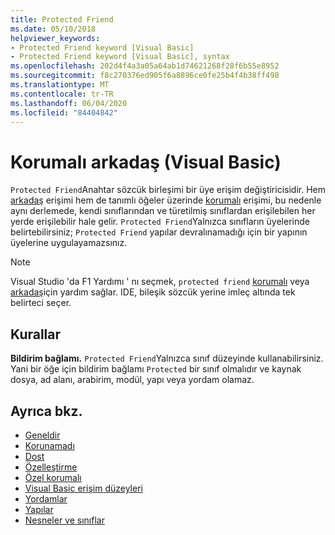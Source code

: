 ```yaml
---
title: Protected Friend
ms.date: 05/10/2018
helpviewer_keywords:
- Protected Friend keyword [Visual Basic]
- Protected Friend keyword [Visual Basic], syntax
ms.openlocfilehash: 202d4f4a3a05a64ab1d74621268f28f6b55e8952
ms.sourcegitcommit: f8c270376ed905f6a8896ce0fe25b4f4b38ff498
ms.translationtype: MT
ms.contentlocale: tr-TR
ms.lasthandoff: 06/04/2020
ms.locfileid: "84404842"
---
```

# <a name="protected-friend-visual-basic"></a>Korumalı arkadaş (Visual Basic)

`Protected Friend`Anahtar sözcük birleşimi bir üye erişim değiştiricisidir. Hem [arkadaş](friend.md) erişimi hem de tanımlı öğeler üzerinde [korumalı](protected.md) erişimi, bu nedenle aynı derlemede, kendi sınıflarından ve türetilmiş sınıflardan erişilebilen her yerde erişilebilir hale gelir. `Protected Friend`Yalnızca sınıfların üyelerinde belirtebilirsiniz; `Protected Friend` yapılar devralınamadığı için bir yapının üyelerine uygulayamazsınız.

> [!NOTE]
> Visual Studio 'da F1 Yardımı ' nı seçmek, `protected friend` [korumalı](protected.md) veya [arkadaş](friend.md)için yardım sağlar. IDE, bileşik sözcük yerine imleç altında tek belirteci seçer.

## <a name="rules"></a>Kurallar

**Bildirim bağlamı.** `Protected Friend`Yalnızca sınıf düzeyinde kullanabilirsiniz. Yani bir öğe için bildirim bağlamı `Protected` bir sınıf olmalıdır ve kaynak dosya, ad alanı, arabirim, modül, yapı veya yordam olamaz.

## <a name="see-also"></a>Ayrıca bkz.

- [Geneldir](public.md)
- [Korunamadı](protected.md)
- [Dost](friend.md)
- [Özelleştirme](private.md)
- [Özel korumalı](./private-protected.md)
- [Visual Basic erişim düzeyleri](../../programming-guide/language-features/declared-elements/access-levels.md)
- [Yordamlar](../../programming-guide/language-features/procedures/index.md)
- [Yapılar](../../programming-guide/language-features/data-types/structures.md)
- [Nesneler ve sınıflar](../../programming-guide/language-features/objects-and-classes/index.md)
